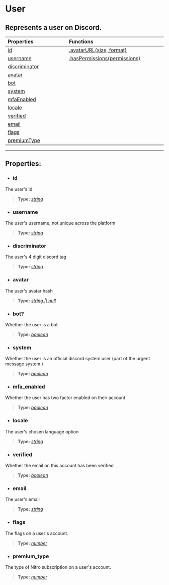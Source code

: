 # User
Represents a user on Discord.  
---
| Properties <img width=1000/> | Functions <img width=1000/> |   
| :--- | :--- |   
| [id](#id) | [.avatarURL(size, format)](#avatarURL)
| [username](#username) | [.hasPermissions(permissions)](#hasPermissions)
| [discriminator](#discriminator) |
| [avatar](#avatar) |   
| [bot](#bot) |   
| [system](#system) |   
| [mfaEnabled](#mfaEnabled) |   
| [locale](#locale) |   
| [verified](#verified) |   
| [email](#email) |   
| [flags](#flags) |   
| [premiumType](#premiumType) |   


---  
## Properties:  
- ### id  
The user's id  
> **Type:** *[string](https://developer.mozilla.org/en-US/docs/Web/JavaScript/Reference/Global_Objects/string)*  

- ### username  
The user's username, not unique across the platform
> **Type:** *[string](https://developer.mozilla.org/en-US/docs/Web/JavaScript/Reference/Global_Objects/string)*  

- ### discriminator  
The user's 4 digit discord tag
> **Type:** *[string](https://developer.mozilla.org/en-US/docs/Web/JavaScript/Reference/Global_Objects/string)*  

- ### avatar  
The user's avatar hash
> **Type:** *[string || null](https://developer.mozilla.org/en-US/docs/Web/JavaScript/Reference/Global_Objects/string)*  

- ### bot?  
Whether the user is a bot
> **Type:** *[boolean](https://developer.mozilla.org/en-US/docs/Web/JavaScript/Reference/Global_Objects/boolean)*  

- ### system 
Whether the user is an official discord system user (part of the urgent message system.) 
> **Type:** *[boolean](https://developer.mozilla.org/en-US/docs/Web/JavaScript/Reference/Global_Objects/boolean)*  

- ### mfa_enabled 
Whether the user has two factor enabled on their account
> **Type:** *[boolean](https://developer.mozilla.org/en-US/docs/Web/JavaScript/Reference/Global_Objects/boolean)*  

- ### locale  
The user's chosen language option
> **Type:** *[string](https://developer.mozilla.org/en-US/docs/Web/JavaScript/Reference/Global_Objects/string)*  

- ### verified
Whether the email on this account has been verified
> **Type:** *[boolean](https://developer.mozilla.org/en-US/docs/Web/JavaScript/Reference/Global_Objects/boolean)*  

- ### email
The user's email 
> **Type:** *[string](https://developer.mozilla.org/en-US/docs/Web/JavaScript/Reference/Global_Objects/boolean)*  

- ### flags
The flags on a user's account.
> **Type:** *[number](https://developer.mozilla.org/en-US/docs/Web/JavaScript/Reference/Global_Objects/number)*  

- ### premium_type
The type of Nitro subscription on a user's account.
> **Type:** *[number](https://developer.mozilla.org/en-US/docs/Web/JavaScript/Reference/Global_Objects/number)*  